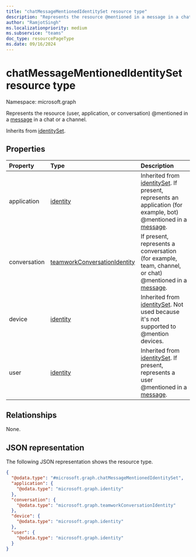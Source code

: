 ```yaml
---
title: "chatMessageMentionedIdentitySet resource type"
description: "Represents the resource @mentioned in a message in a chat or a channel."
author: "RamjotSingh"
ms.localizationpriority: medium
ms.subservice: "teams"
doc_type: resourcePageType
ms.date: 09/16/2024
---
```


# chatMessageMentionedIdentitySet resource type

Namespace: microsoft.graph

Represents the resource (user, application, or conversation) @mentioned in a [message](../resources/chatmessage.md) in a chat or a channel.


Inherits from [identitySet](../resources/identityset.md).

## Properties
|Property|Type|Description|
|:---|:---|:---|
|application|[identity](../resources/identity.md)|Inherited from [identitySet](../resources/identityset.md). If present, represents an application (for example, bot) @mentioned in a [message](../resources/chatmessage.md).|
|conversation|[teamworkConversationIdentity](../resources/teamworkconversationidentity.md)|If present, represents a conversation (for example, team, channel, or chat) @mentioned in a [message](../resources/chatmessage.md).|
|device|[identity](../resources/identity.md)|Inherited from [identitySet](../resources/identityset.md). Not used because it's not supported to @mention devices.|
|user|[identity](../resources/identity.md)|Inherited from [identitySet](../resources/identityset.md). If present, represents a user @mentioned in a [message](../resources/chatmessage.md).|

## Relationships
None.

## JSON representation
The following JSON representation shows the resource type.
<!-- {
  "blockType": "resource",
  "@odata.type": "microsoft.graph.chatMessageMentionedIdentitySet"
}
-->
``` json
{
  "@odata.type": "#microsoft.graph.chatMessageMentionedIdentitySet",
  "application": {
    "@odata.type": "microsoft.graph.identity"
  },
  "conversation": {
    "@odata.type": "microsoft.graph.teamworkConversationIdentity"
  },
  "device": {
    "@odata.type": "microsoft.graph.identity"
  },
  "user": {
    "@odata.type": "microsoft.graph.identity"
  }
}
```
